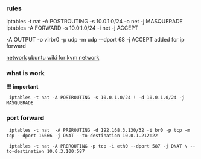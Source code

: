 ### rules ###

 iptables -t nat -A POSTROUTING -s 10.0.1.0/24 -o net -j MASQUERADE
 iptables -A FORWARD -s 10.0.1.0/24 -i net -j ACCEPT

-A OUTPUT -o virbr0 -p udp -m udp --dport 68 -j ACCEPT
 added for ip forward

[network](http://wiki.qemu.org/Documentation/Networking/NAT)
[ubuntu wiki for kvm network](https://help.ubuntu.com/community/KVM/Networking)
### what is work ###
**!!! important**

` iptables -t nat -A POSTROUTING -s 10.0.1.0/24 ! -d 10.0.1.0/24 -j MASQUERADE`


### port forward ###

` iptables -t nat  -A PREROUTING -d 192.168.3.130/32 -i br0 -p tcp -m tcp --dport 16666 -j DNAT --to-destination 10.0.1.212:22`

` iptables -t nat -A PREROUTING -p tcp -i eth0 --dport 587 -j DNAT \
    --to-destination 10.0.3.100:587`
